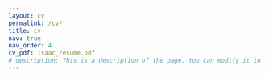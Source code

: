 ```yaml
---
layout: cv
permalink: /cv/
title: cv
nav: true
nav_order: 4
cv_pdf: isaac_resume.pdf
# description: This is a description of the page. You can modify it in 'pages/_cv.md'. You can also change or remove the top pdf download button.
---
```

